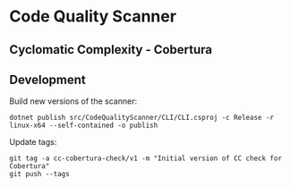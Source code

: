 # Code Quality Scanner





## Cyclomatic Complexity - Cobertura


## Development

Build new versions of the scanner:

```
dotnet publish src/CodeQualityScanner/CLI/CLI.csproj -c Release -r linux-x64 --self-contained -o publish
```

Update tags:

```
git tag -a cc-cobertura-check/v1 -m "Initial version of CC check for Cobertura"
git push --tags
```
